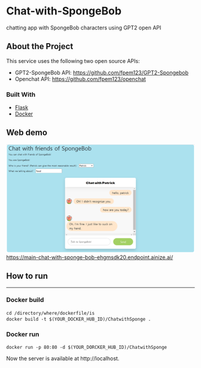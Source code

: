 # Chat-with-SpongeBob
chatting app with SpongeBob characters using GPT2 open API

## About the Project
This service uses the following two open source APIs:
- GPT2-SpongeBob API: https://github.com/fpem123/GPT2-Spongebob
- Openchat API: https://github.com/fpem123/openchat
### Built With
* [Flask](https://flask.palletsprojects.com/en/2.0.x/)
* [Docker](https://docs.docker.com/get-started/)
## Web demo
![ex_screenshot](./examples/main.PNG)
https://main-chat-with-sponge-bob-ehgmsdk20.endpoint.ainize.ai/

## How to run
-----

### Docker build
```
cd /directory/where/dockerfile/is
docker build -t $(YOUR_DOCKER_HUB_ID)/ChatwithSponge .
```

### Docker run
```
docker run -p 80:80 -d $(YOUR_DORCKER_HUB_ID)/ChatwithSponge
```
Now the server is available at http://localhost.
